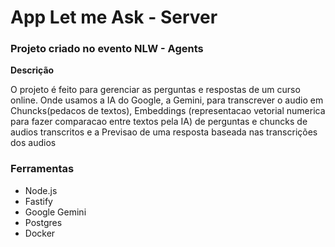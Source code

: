 # App Let me Ask - Server 
### Projeto criado no evento NLW - Agents

**Descrição**

O projeto é feito para gerenciar as perguntas e respostas de um curso online.
Onde usamos a IA do Google, a Gemini, para transcrever o audio em Chuncks(pedacos de textos), 
Embeddings (representacao vetorial numerica para fazer comparacao entre textos pela IA) de perguntas e chuncks de audios transcritos
e a Previsao de uma resposta baseada nas transcrições dos audios

### Ferramentas
- Node.js
- Fastify
- Google Gemini
- Postgres
- Docker
